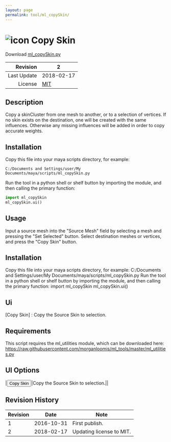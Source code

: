 ```yaml
---
layout: page
permalink: tool/ml_copySkin/
---
```


# ![icon](https://raw.githubusercontent.com/morganloomis/ml_tools/master/icons//ml_copySkin.png) Copy Skin
Download [ml_copySkin.py](https://raw.githubusercontent.com/morganloomis/ml_tools/master/scripts/ml_copySkin.py)

| Revision | 2 |
|---:|---|
| Last Update | 2018-02-17 |
| License | [MIT](https://opensource.org/licenses/MIT) |

## Description

 Copy a skinCluster from one mesh to another, or to a selection of vertices. If no skin exists on the destination, one will be created with the same influences. Otherwise any missing influences will be added in order to copy accurate weights. 

## Installation

Copy this file into your maya scripts directory, for example:

`C:/Documents and Settings/user/My Documents/maya/scripts/ml_copySkin.py`

Run the tool in a python shell or shelf button by importing the module, 
and then calling the primary function:

```python
import ml_copySkin
ml_copySkin.ui()
```

## Usage

 Input a source mesh into the "Source Mesh" field by selecting a mesh and pressing the "Set Selected" button. Select destination meshes or vertices, and press the "Copy Skin" button. 

## Installation

 Copy this file into your maya scripts directory, for example: C:/Documents and Settings/user/My Documents/maya/scripts/ml_copySkin.py Run the tool in a python shell or shelf button by importing the module, and then calling the primary function: import ml_copySkin ml_copySkin.ui() 

## Ui

 [Copy Skin] : Copy the Source Skin to selection. 

## Requirements

 This script requires the ml_utilities module, which can be downloaded here: https://raw.githubusercontent.com/morganloomis/ml_tools/master/ml_utilities.py 

## UI Options


|<button type="button">Copy Skin</button>|Copy the Source Skin to selection.||

## Revision History

| Revision | Date | Note|
|---|---|---|
|1|2016-10-31|First publish.|
|2|2018-02-17|Updating license to MIT.|
